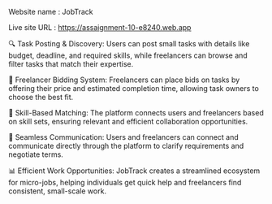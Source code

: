 Website name : JobTrack

Live site URL : https://assaignment-10-e8240.web.app

🔍 Task Posting & Discovery: Users can post small tasks with details like budget, deadline, and required skills, while freelancers can browse and filter tasks that match their expertise.

💼 Freelancer Bidding System: Freelancers can place bids on tasks by offering their price and estimated completion time, allowing task owners to choose the best fit.

🧠 Skill-Based Matching: The platform connects users and freelancers based on skill sets, ensuring relevant and efficient collaboration opportunities.

💬 Seamless Communication: Users and freelancers can connect and communicate directly through the platform to clarify requirements and negotiate terms.

📊 Efficient Work Opportunities: JobTrack creates a streamlined ecosystem for micro-jobs, helping individuals get quick help and freelancers find consistent, small-scale work.
